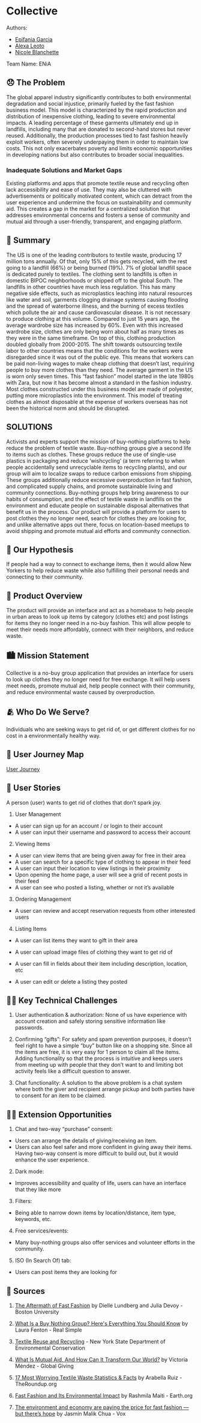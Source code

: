 <!-- Replace with your project name and delete me -->

# Collective

Authors:

<!-- Replace Name with your names -->

- [Epifania Garcia](https://github.com/epifaniagb)
- [Alexa Leoto](https://github.com/alexaleoto)
- [Nicole Blanchette](https://github.com/nicoleblanchette)

Team Name: ENiA

## 😞 The Problem

<!-- content goes below -->

The global apparel industry significantly contributes to both environmental degradation and social injustice, primarily fueled by the fast fashion business model. This model is characterized by the rapid production and distribution of inexpensive clothing, leading to severe environmental impacts. A leading percentage of these garments ultimately end up in landfills, including many that are donated to second-hand stores but never reused. Additionally, the production processes tied to fast fashion heavily exploit workers, often severely underpaying them in order to maintain low costs. This not only exacerbates poverty and limits economic opportunities in developing nations but also contributes to broader social inequalities.

### Inadequate Solutions and Market Gaps

Existing platforms and apps that promote textile reuse and recycling often lack accessibility and ease of use. They may also be cluttered with advertisements or politically motivated content, which can detract from the user experience and undermine the focus on sustainability and community aid. This creates a gap in the market for a centralized solution that addresses environmental concerns and fosters a sense of community and mutual aid through a user-friendly, transparent, and engaging platform.

<!-- content goes above -->

## 📝 Summary

<!-- content goes below -->

The US is one of the leading contributors to textile waste, producing 17 million tons annually. Of that, only 15% of this gets recycled, with the rest going to a landfill (66%) or being burned (19%). 7% of global landfill space is dedicated purely to textiles. The clothing sent to landfills is often in domestic BIPOC neighborhoods or shipped off to the global South. The landfills in other countries have much less regulation. This has many negative side effects, such as microplastics leaching into natural resources like water and soil, garments clogging drainage systems causing flooding and the spread of waterborne illness, and the burning of excess textiles which pollute the air and cause cardiovascular disease.
It is not necessary to produce clothing at this volume. Compared to just 15 years ago, the average wardrobe size has increased by 60%. Even with this increased wardrobe size, clothes are only being worn about half as many times as they were in the same timeframe. On top of this, clothing production doubled globally from 2000-2015. The shift towards outsourcing textile labor to other countries means that the conditions for the workers were disregarded since it was out of the public eye. This means that workers can be paid non-living wages to make cheap clothing that doesn’t last, requiring people to buy more clothes than they need. The average garment in the US is worn only seven times. This “fast fashion” model started in the late 1980s with Zara, but now it has become almost a standard in the fashion industry. Most clothes constructed under this business model are made of polyester, putting more microplastics into the environment. This model of treating clothes as almost disposable at the expense of workers overseas has not been the historical norm and should be disrupted.

## SOLUTIONS

Activists and experts support the mission of buy-nothing platforms to help reduce the problem of textile waste. Buy-nothing groups give a second life to items such as clothes. These groups reduce the use of single-use plastics in packaging and reduce ‘wishcycling’ (a term referring to when people accidentally send unrecyclable items to recycling plants), and our group will aim to localize swaps to reduce carbon emissions from shipping. These groups additionally reduce excessive overproduction in fast fashion, and complicated supply chains, and promote sustainable living and community connections. Buy-nothing groups help bring awareness to our habits of consumption, and the effect of textile waste in landfills on the environment and educate people on sustainable disposal alternatives that benefit us in the process.
Our product will provide a platform for users to post clothes they no longer need, search for clothes they are looking for, and unlike alternative apps out there, focus on location-based meetups to avoid shipping and promote mutual aid efforts and community connection.

<!-- content goes above -->

## 🤔 Our Hypothesis

<!-- content goes below -->

If people had a way to connect to exchange items, then it would allow New Yorkers to help reduce waste while also fulfilling their personal needs and connecting to their community.

<!-- content goes above -->

## 📱 Product Overview

<!-- content goes below -->

The product will provide an interface and act as a homebase to help people in urban areas to look up items by category (clothes etc) and post listings for items they no longer need in a no-buy fashion. This will allow people to meet their needs more affordably, connect with their neighbors, and reduce waste.

<!-- content goes above -->

## 🏙️ Mission Statement

<!-- content goes below -->

Collective is a no-buy group application that provides an interface for users to look up clothes they no longer need for free exchange. It will help users meet needs, promote mutual aid, help people connect with their community, and reduce environmental waste caused by overproduction.

<!-- content goes above -->

## 🫂 Who Do We Serve?

<!-- content goes below -->

Individuals who are seeking ways to get rid of, or get different clothes for no cost in a environmentally healthy way.

<!-- content goes above -->

## 🧳 User Journey Map

<!-- content goes below -->

[User Journey](https://docs.google.com/presentation/d/13BPpPMuDVlJDWCcoC0ArvsYWzlVcWXabGP9_O3BypVY/edit#slide=id.p)

<!-- content goes above -->

## 👥 User Stories

<!-- content goes below -->

A person (user) wants to get rid of clothes that don’t spark joy.

1.  User Management

- A user can sign up for an account / or login to their account
- A user can input their username and password to access their account

2.  Viewing Items

- A user can view items that are being given away for free in their area
- A user can search for a specific type of clothing to appear in their feed
- A user can input their location to view listings in their proximity
- Upon opening the home page, a user will see a grid of recent posts in their feed
- A user can see who posted a listing, whether or not it’s available

3.  Ordering Management

- A user can review and accept reservation requests from other interested users

4.  Listing Items

- A user can list items they want to gift in their area
- A user can upload image files of clothing they want to get rid of
- A user can fill in fields about their item including description, location, etc
- A user can edit or delete a listing they posted

   <!-- content goes above -->

## 🧗‍♂️ Key Technical Challenges

<!-- content goes below -->

1. User authentication & authorization:
   None of us have experience with account creation and safely storing sensitive information like passwords.

2. Confirming “gifts”:
   For safety and spam prevention purposes, it doesn’t feel right to have a simple “buy” button like on a shopping site. Since all the items are free, it is very easy for 1 person to claim all the items. Adding functionality so that the process is intuitive and keeps users from meeting up with people that they don’t want to and limiting bot activity feels like a difficult question to answer.

3. Chat functionality:
   A solution to the above problem is a chat system where both the giver and recipient arrange pickup and both parties have to consent for an item to be claimed.

<!-- content goes above -->

## 🏋🏽 Extension Opportunities

<!-- content goes below -->

1. Chat and two-way “purchase” consent:

- Users can arrange the details of giving/receiving an item.
- Users can also feel safer and more confident in giving away their items. Having two-way consent is more difficult to build out, but it would enhance the user experience.

2. Dark mode:

- Improves accessibility and quality of life, users can have an interface that they like more

3. Filters:

- Being able to narrow down items by location/distance, item type, keywords, etc.

4. Free services/events:

- Many buy-nothing groups also offer services and volunteer efforts in the community.

5. ISO (In Search Of) tab:

- Users can post items they are looking for
<!-- content goes above -->

## 📒 Sources

<!-- content goes below -->

1. [The Aftermath of Fast Fashion](https://www.bu.edu/sph/news/articles/2022/the-aftermath-of-fast-fashion-how-discarded-clothes-impact-public-health-and-the-environment/) by Dielle Lundberg and Julia Devoy - Boston University

2. [What Is a Buy Nothing Group? Here's Everything You Should Know](https://www.realsimple.com/home-organizing/green-living/buy-nothing-groups) by Laura Fenton - Real Simple

3. [Textile Reuse and Recycling](https://dec.ny.gov/environmental-protection/recycling-composting/more-things-you-can-recycle/textile-reuse-recycling#:~:text=While%20we%20recycle%20around%2015,%2C%20environmental%2C%20and%20economic%20benefits) - New York State Department of Environmental Conservation

4. [What Is Mutual Aid, And How Can It Transform Our World?](https://www.globalgiving.org/learn/what-is-mutual-aid) by Victoria Méndez - Global Giving

5. [17 Most Worrying Textile Waste Statistics & Facts](https://theroundup.org/textile-waste-statistics/) by Arabella Ruiz - TheRoundup.org

6. [Fast Fashion and Its Environmental Impact](https://earth.org/fast-fashions-detrimental-effect-on-the-environment/#:~:text=The%20Dark%20Side%20of%20Fast%20Fashion&text=It%20dries%20up%20water%20sources,of%2050%20billion%20plastic%20bottles) by Rashmila Maiti - Earth.org

7. [The environment and economy are paying the price for fast fashion — but there’s hope](https://www.vox.com/2019/9/12/20860620/fast-fashion-zara-hm-forever-21-boohoo-environment-cost) by Jasmin Malik Chua - Vox
<!-- content goes above -->
